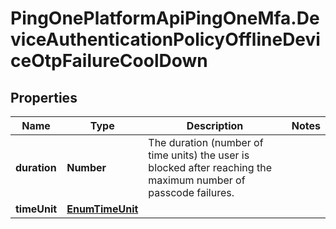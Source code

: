 # PingOnePlatformApiPingOneMfa.DeviceAuthenticationPolicyOfflineDeviceOtpFailureCoolDown

## Properties

Name | Type | Description | Notes
------------ | ------------- | ------------- | -------------
**duration** | **Number** | The duration (number of time units) the user is blocked after reaching the maximum number of passcode failures. | 
**timeUnit** | [**EnumTimeUnit**](EnumTimeUnit.md) |  | 


